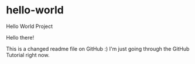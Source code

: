 # hello-world
Hello World Project

Hello there!

This is a changed readme file on GitHub :)
I'm just going through the GitHub Tutorial right now.
